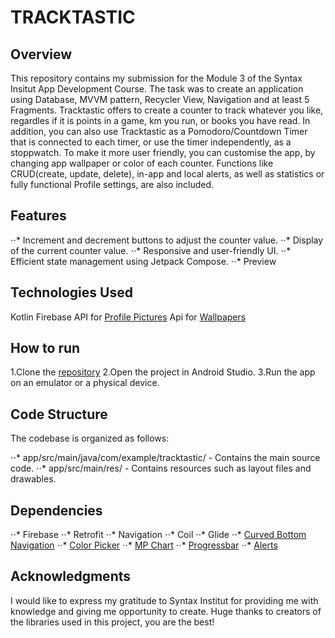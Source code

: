 # TRACKTASTIC

## Overview

This repository contains my submission for the Module 3 of the Syntax Insitut App Development
Course. The task
was to create an application using Database, MVVM pattern, Recycler View, Navigation and at least 5
Fragments. Tracktastic offers to create a counter to track whatever you like, regardles if it is
points in a game, km you run, or books you have read.
In addition, you can also use Tracktastic as a Pomodoro/Countdown Timer that is connected to each
timer, or use the timer independently, as a stoppwatch.
To make it more user friendly, you can customise the app, by changing app wallpaper or color of each
counter.
Functions like CRUD(create, update, delete), in-app and local alerts, as well as statistics or fully
functional Profile settings, are also included.

## Features

⋅⋅* Increment and decrement buttons to adjust the counter value.
⋅⋅* Display of the current counter value.
⋅⋅* Responsive and user-friendly UI.
⋅⋅* Efficient state management using Jetpack Compose.
⋅⋅* Preview

## Technologies Used

Kotlin
Firebase
API for [Profile Pictures](https://avatar-placeholder.iran.liara.run)
Api for [Wallpapers](https://pixabay.com)

## How to run

1.Clone
the [repository](https://github.com/SI-Classroom-Batch-016/android-praxisprojekt-kuehnjoanna.git)
2.Open the project in Android Studio.
3.Run the app on an emulator or a physical device.

## Code Structure

The codebase is organized as follows:

⋅⋅* app/src/main/java/com/example/tracktastic/ - Contains the main source code.
⋅⋅* app/src/main/res/ - Contains resources such as layout files and drawables.

## Dependencies

⋅⋅* Firebase
⋅⋅* Retrofit
⋅⋅* Navigation
⋅⋅* Coil
⋅⋅* Glide
⋅⋅* [Curved Bottom Navigation](https://github.com/qamarelsafadi/CurvedBottomNavigation)
⋅⋅* [Color Picker](https://github.com/novatien/SmartColorPicker)
⋅⋅* [MP Chart](https://github.com/PhilJay/MPAndroidChart)
⋅⋅* [Progressbar](https://github.com/lopspower/CircularProgressBar)
⋅⋅* [Alerts](https://github.com/Tapadoo/Alerter)

## Acknowledgments

I would like to express my gratitude to Syntax Institut for providing me with knowledge and giving
me opportunity to create.
Huge thanks to creators of the libraries used in this project, you are the best!
